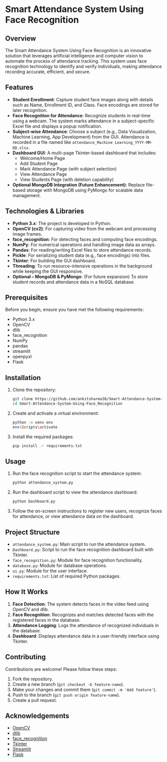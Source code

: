 # Smart Attendance System Using Face Recognition

## Overview
The Smart Attendance System Using Face Recognition is an innovative solution that leverages artificial intelligence and computer vision to automate the process of attendance tracking. This system uses face recognition technology to identify and verify individuals, making attendance recording accurate, efficient, and secure.

## Features
- **Student Enrollment**: Capture student face images along with details such as Name, Enrollment ID, and Class. Face encodings are stored for later recognition.
- **Face Recognition for Attendance**: Recognize students in real-time using a webcam. The system marks attendance in a subject-specific Excel file and displays a popup notification.
- **Subject-wise Attendance**: Choose a subject (e.g., Data Visualization, Machine Learning, App Development) from the GUI. Attendance is recorded in a file named like `attendance_Machine Learning_YYYY-MM-DD.xlsx`.
- **Dashboard GUI**: A multi-page Tkinter-based dashboard that includes:
  - Welcome/Home Page
  - Add Student Page
  - Mark Attendance Page (with subject selection)
  - View Attendance Page
  - View Students Page (with deletion capability)
- **Optional MongoDB Integration (Future Enhancement)**: Replace file-based storage with MongoDB using PyMongo for scalable data management.

## Technologies & Libraries
- **Python 3.x**: The project is developed in Python.
- **OpenCV (cv2)**: For capturing video from the webcam and processing image frames.
- **face_recognition**: For detecting faces and computing face encodings.
- **NumPy**: For numerical operations and handling image data as arrays.
- **Pandas**: For reading/writing Excel files to store attendance records.
- **Pickle**: For serializing student data (e.g., face encodings) into files.
- **Tkinter**: For building the GUI dashboard.
- **Threading**: To run resource-intensive operations in the background while keeping the GUI responsive.
- **Optional – MongoDB & PyMongo**: (For future expansion) To store student records and attendance data in a NoSQL database.

## Prerequisites
Before you begin, ensure you have met the following requirements:
- Python 3.x
- OpenCV
- dlib
- face_recognition
- NumPy
- pandas
- streamlit
- openpyxl
- Flask

## Installation
1. Clone the repository:
   ```bash
   git clone https://github.com/ankitsharma38/Smart-Attendance-System-Using-Face_Recognition.git
   cd Smart-Attendance-System-Using-Face_Recognition
   ```

2. Create and activate a virtual environment:
   ```bash
   python -m venv env
   env\Scripts\activate
   ```

3. Install the required packages:
   ```bash
   pip install -r requirements.txt
   ```

## Usage
1. Run the face recognition script to start the attendance system:
   ```bash
   python attendance_system.py
   ```

2. Run the dashboard script to view the attendance dashboard:
   ```bash
   python Dashboard.py
   ```

3. Follow the on-screen instructions to register new users, recognize faces for attendance, or view attendance data on the dashboard.

## Project Structure
- `attendance_system.py`: Main script to run the attendance system.
- `Dashboard.py`: Script to run the face recognition dashboard built with Tkinter.
- `face_recognition.py`: Module for face recognition functionality.
- `database.py`: Module for database operations.
- `ui.py`: Module for the user interface.
- `requirements.txt`: List of required Python packages.

## How It Works
1. **Face Detection**: The system detects faces in the video feed using OpenCV and dlib.
2. **Face Recognition**: Recognizes and matches detected faces with the registered faces in the database.
3. **Attendance Logging**: Logs the attendance of recognized individuals in the database.
4. **Dashboard**: Displays attendance data in a user-friendly interface using Tkinter.

## Contributing
Contributions are welcome! Please follow these steps:
1. Fork the repository.
2. Create a new branch (`git checkout -b feature-name`).
3. Make your changes and commit them (`git commit -m 'Add feature'`).
4. Push to the branch (`git push origin feature-name`).
5. Create a pull request.

## Acknowledgements
- [OpenCV](https://opencv.org/)
- [dlib](http://dlib.net/)
- [face_recognition](https://github.com/ageitgey/face_recognition)
- [Tkinter](https://docs.python.org/3/library/tkinter.html)
- [Streamlit](https://streamlit.io/)
- [Flask](https://flask.palletsprojects.com/en/2.0.x/)
